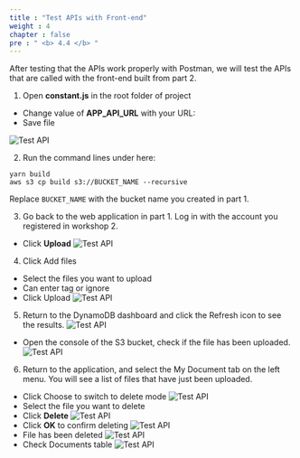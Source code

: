 ```yaml
---
title : "Test APIs with Front-end"
weight : 4
chapter : false
pre : " <b> 4.4 </b> "
---
```


After testing that the APIs work properly with Postman, we will test the APIs that are called with the front-end built from part 2.

1. Open **constant.js** in the root folder of project
 + Change value of **APP_API_URL** with your URL:
 + Save file

![Test API](/API-Gateway-Security-and-Rate-Limiting/images/4.frontendintergrationwithapigateway/057-frontendintergrationwithapigateway.png)

2. Run the command lines under here:

```
yarn build
aws s3 cp build s3://BUCKET_NAME --recursive
```
Replace `BUCKET_NAME` with the bucket name you created in part 1.

3. Go back to the web application in part 1. Log in with the account you registered in workshop 2.
 + Click **Upload**
![Test API](/API-Gateway-Security-and-Rate-Limiting/images/4.frontendintergrationwithapigateway/058-frontendintergrationwithapigateway.png)

4. Click Add files
 + Select the files you want to upload
 + Can enter tag or ignore
 + Click Upload
![Test API](/API-Gateway-Security-and-Rate-Limiting/images/4.frontendintergrationwithapigateway/059-frontendintergrationwithapigateway.png)

5. Return to the DynamoDB dashboard and click the Refresh icon to see the results.
![Test API](/API-Gateway-Security-and-Rate-Limiting/images/4.frontendintergrationwithapigateway/060-frontendintergrationwithapigateway.png)

 + Open the console of the S3 bucket, check if the file has been uploaded.
![Test API](/API-Gateway-Security-and-Rate-Limiting/images/4.frontendintergrationwithapigateway/061-frontendintergrationwithapigateway.png)

6. Return to the application, and select the My Document tab on the left menu. You will see a list of files that have just been uploaded.
 + Click Choose to switch to delete mode
![Test API](/API-Gateway-Security-and-Rate-Limiting/images/4.frontendintergrationwithapigateway/062-frontendintergrationwithapigateway.png)
 + Select the file you want to delete
 + Click **Delete**
![Test API](/API-Gateway-Security-and-Rate-Limiting/images/4.frontendintergrationwithapigateway/063-frontendintergrationwithapigateway.png)
 + Click **OK** to confirm deleting
![Test API](/API-Gateway-Security-and-Rate-Limiting/images/4.frontendintergrationwithapigateway/064-frontendintergrationwithapigateway.png)
 + File has been deleted
![Test API](/API-Gateway-Security-and-Rate-Limiting/images/4.frontendintergrationwithapigateway/065-frontendintergrationwithapigateway.png)
 + Check Documents table
![Test API](/API-Gateway-Security-and-Rate-Limiting/images/4.frontendintergrationwithapigateway/066-frontendintergrationwithapigateway.png)
